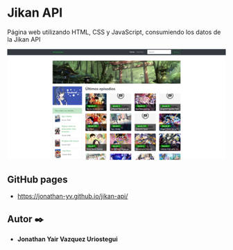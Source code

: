 # Jikan API

Página web utilizando HTML, CSS y JavaScript, consumiendo los datos de la Jikan API 

<div>
    <p style = 'text-align:center;'>
        <img src="assets/img/Inicio.PNG" alt="inicio" width="600px">
    </p>
</div>

## GitHub pages

* https://jonathan-yv.github.io/jikan-api/



## Autor ✒️

* **Jonathan Yair Vazquez Uriostegui**